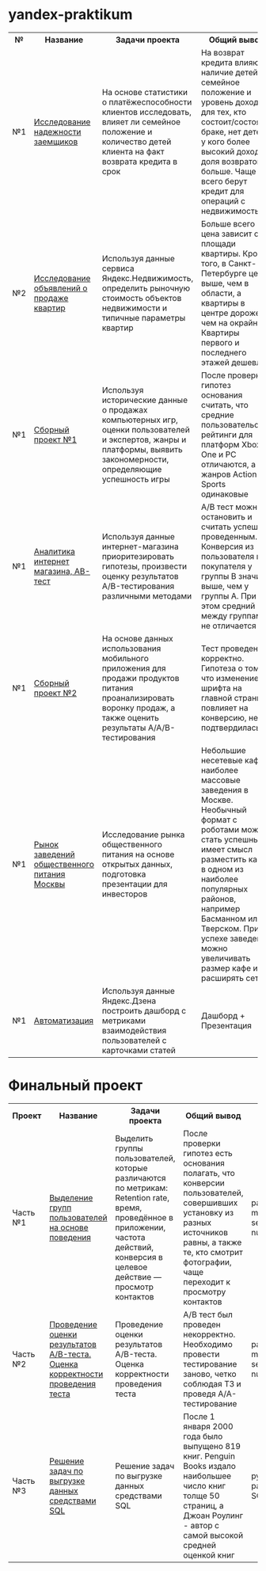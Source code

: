 # yandex-praktikum

<table>
<tr><th>№</th><th>Название</th><th>Задачи проекта</th><th>Общий вывод</th><th>Стек</th></tr> <!--ряд с ячейками заголовков-->

  <tr>
    <td>№1</td>
    <td><a href="https://github.com/Goryachcom/yandex-praktikum/blob/main/№1%20Исследование%20надежности%20заемщиков.ipynb">Исследование надежности заемщиков</a></td>
    <td>На основе статистики о платёжеспособности клиентов исследовать, влияет ли семейное положение и количество детей клиента на факт возврата кредита в срок</td>
    <td>На возврат кредита влияют наличие детей, семейное положение и уровень дохода: для тех, кто состоит/состоял в браке, нет детей и у кого более высокий доход, доля возвратов больше. Чаще всего берут кредит для операций с недвижимостью</td>
    <td>python pandas</td>
  </tr> <!--ряд с ячейками тела таблицы-->

  <tr>
    <td>№2</td>
    <td><a href="https://github.com/Goryachcom/yandex-praktikum/blob/main/№2%20Исследование%20объявлений%20о%20продаже%20квартир.ipynb">Исследование объявлений о продаже квартир</a></td>
    <td>Используя данные сервиса Яндекс.Недвижимость, определить рыночную стоимость объектов недвижимости и типичные параметры квартир</td>
    <td>Больше всего цена зависит от площади квартиры. Кроме того, в Санкт-Петербурге цена выше, чем в области, а квартиры в центре дороже, чем на окрайне. Квартиры первого и последнего этажей дешевле</td>
    <td>pandas matplotlib seaborn</td>
  </tr> <!--ряд с ячейками тела таблицы-->

  <tr>
    <td>№1</td>
    <td><a href="https://github.com/Goryachcom/yandex-praktikum/blob/main/№4%20Сборный%20проект%20№1.ipynb">Сборный проект №1</a></td>
    <td>Используя исторические данные о продажах компьютерных игр, оценки пользователей и экспертов, жанры и платформы, выявить закономерности, определяющие успешность игры</td>
    <td>После проверки гипотез основания считать, что средние пользовательские рейтинги для платформ Xbox One и PC отличаются, а для жанров Action и Sports одинаковые</td>
    <td>pandas matplotlib seaborn numpy</td>
  </tr> <!--ряд с ячейками тела таблицы-->

  <tr>
    <td>№1</td>
    <td><a href="https://github.com/Goryachcom/yandex-praktikum/blob/main/№6%20Аналитика%20интернет%20магазина%2C%20АВ-тест.ipynb">Аналитика интернет магазина, АВ-тест</a></td>
    <td>Используя данные интернет-магазина приоритезировать гипотезы, произвести оценку результатов A/B-тестирования различными методами</td>
    <td>A/B тест можно остановить и считать успешно проведенным. Конверсия из пользователя в покупателя у группы B значимо выше, чем у группы A. При этом средний чек между группами не отличается</td>
    <td>pandas matplotlib seaborn numpy</td>
  </tr> <!--ряд с ячейками тела таблицы-->

  <tr>
    <td>№1</td>
    <td><a href="https://github.com/Goryachcom/yandex-praktikum/blob/main/№7%20Сборный%20проект%20№2.ipynb">Сборный проект №2</a></td>
    <td>На основе данных использования мобильного приложения для продажи продуктов питания проанализировать воронку продаж, а также оценить результаты A/A/B-тестирования</td>
    <td>Тест проведен корректно. Гипотеза о том, что изменение шрифта на главной странице повлияет на конверсию, не подтвердилась</td>
    <td>pandas matplotlib seaborn numpy</td>
  </tr> <!--ряд с ячейками тела таблицы-->

  <tr>
    <td>№1</td>
    <td><a href="https://github.com/Goryachcom/yandex-praktikum/blob/main/№8%20Рынок%20заведений%20общественного%20питания%20Москвы.ipynb">Рынок заведений общественного питания Москвы</a></td>
    <td>Исследование рынка общественного питания на основе открытых данных, подготовка презентации для инвесторов</td>
    <td>Небольшие несетевые кафе – наиболее массовые заведения в Москве. Необычный формат с роботами может стать успешным, имеет смысл разместить кафе в одном из наиболее популярных районов, например Басманном или Тверском. При успехе заведения можно увеличивать размер кафе или расширять сеть</td>
    <td>pandas matplotlib seaborn numpy</td>
  </tr> <!--ряд с ячейками тела таблицы-->

  <tr>
    <td>№1</td>
    <td><a href="https://github.com/Goryachcom/yandex-praktikum/blob/main/№9%20Автоматизация.ipynb">Автоматизация</a></td>
    <td>Используя данные Яндекс.Дзена построить дашборд с метриками взаимодействия пользователей с карточками статей</td>
    <td>Дашборд + Презентация</td>
    <td>python pandas SQLAlchemy Tableau Public</td>
  </tr> <!--ряд с ячейками тела таблицы-->

</table>

# Финальный проект

<table>
<tr><th>Проект</th><th>Название</th><th>Задачи проекта</th><th>Общий вывод</th><th>Стек</th></tr> <!--ряд с ячейками заголовков-->

  <tr>
    <td>Часть №1</td>
    <td><a href="">Выделение групп пользователей на основе поведения</a></td>
    <td>Выделить группы пользователей, которые различаются по метрикам: Retention rate, время, проведённое в приложении, частота действий, конверсия в целевое действие — просмотр контактов</td>
    <td>После проверки гипотез есть основания полагать, что конверсии пользователей, совершивших установку из разных источников равны, а также те, кто смотрит фотографии, чаще переходит к просмотру контактов</td>
    <td>pandas matplotlib seaborn numpy</td>
  </tr> <!--ряд с ячейками тела таблицы-->

  <tr>
    <td>Часть №2</td>
    <td><a href="">Проведение оценки результатов A/B-теста. Оценка корректности проведения теста</a></td>
    <td>Проведение оценки результатов A/B-теста. Оценка корректности проведения теста</td>
    <td>А/В тест был проведен некорректно. Необходимо провести тестирование заново, четко соблюдая ТЗ и проведя A/A-тестирование</td>
    <td>pandas matplotlib seaborn numpy</td>
  </tr> <!--ряд с ячейками тела таблицы-->

  <tr>
    <td>Часть №3</td>
    <td><a href="">Решение задач по выгрузке данных средствами SQL</a></td>
    <td>Решение задач по выгрузке данных средствами SQL</td>
    <td>После 1 января 2000 года было выпущено 819 книг. Penguin Books издало наибольшее число книг толще 50 страниц, а Джоан Роулинг - автор с самой высокой средней оценкой книг</td>
    <td>python pandas SQL</td>
  </tr> <!--ряд с ячейками тела таблицы-->


</table>
